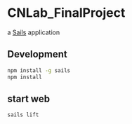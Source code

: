# CNLab_FinalProject

a [Sails](http://sailsjs.org) application

## Development
```bash
npm install -g sails
npm install
```

## start web
```bash
sails lift
```	
